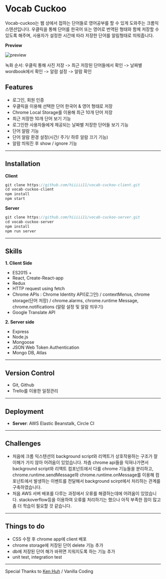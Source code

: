 # Vocab Cuckoo

Vocab-cuckoo는 웹 상에서 접하는 단어들로 영어공부를 할 수 있게 도와주는 크롬익스텐션입니다. 우클릭을 통해 단어를 한국어 또는 영어로 번역된 형태와 함께 저장할 수 있도록 해주며, 사용자가 설정한 시간에 따라 저장한 단어를 알림형태로 띄워줍니다. 

**Preview**

![preview](https://github.com/hiiiii11/vocab-cuckoo-client/src/assets/[SHANA]vocab-cuckoo.gif)

녹화 순서: 우클릭 통해 사진 저장 -> 최근 저장된 단어들에서 확인 -> 날짜별 wordbook에서 확인 -> 알람 설정 -> 알람 확인


## **Features**

- 로그인, 회원 인증
- 우클릭을 이용해 선택한 단어 한국어 & 영어 형태로 저장
- Chrome Local Storage를 이용해 최근 10개 단어 저장
- 최근 저장한 10개 단어 보기 기능
- 로그인한 사용자들에게 제공되는 날짜별 저장한 단어들 보기 기능
- 단어 알람 기능
- 단어 알람 환경 설정(시간/ 주기/ 하루 알람 끄기 기능)
- 알람 띄워진 후 show / ignore 기능
-------



## **Installation**

**Client**

```javascript
git clone https://github.com/hiiiii11/vocab-cuckoo-client.git
cd vocab-cuckoo-client
npm install
npm start
```

**Server**

```javascript
git clone https://github.com/hiiiii11/vocab-cuckoo-server.git
cd vocab-cuckoo-server
npm install
npm run server
```
-------------



## **Skills**

**1. Client Side**

- ES2015 +
- React, Create-React-app
- Redux
- HTTP request using fetch
- Chrome APIs
  : Chrome Identity API(로그인) / contextMenus, chrome storage(단어 저장) / chrome.alarms, chrome.runtime Message, chrome.notifications (알람 설정 및 알람 띄우기)
- Google Translate API


**2. Server side**

- Express
- Node.js
- Mongoose
- JSON Web Token Authentication
- Mongo DB, Atlas
-------------
  
  

## **Version Control**

- Git, Github
- Trello를 이용한 일정관리
-----------


  
## Deployment
- **Server**: AWS Elastic Beanstalk, Circle CI

----------------



## **Challenges**

-  처음에 크롬 익스텐션의 background script와 리액트가 상호작용하는 구조가 잘 이해가 가지 않아 어려움이 있었습니다. 차츰 chrome api들을 익혀나가면서 background script와 리액트 컴포넌트에서 다룰 chrome 기능들을 분리하고,  chrome.runtime.sendMessage와 chrome.runtime.onMessage를 이용해 컴포넌트에서 발생하는 이벤트를 전달해서 background scirpt에서 처리하는 관계를 구축하였습니다.
- 처음 AWS 서버 배포를 다루는 과정에서 오류를 해결하는데에 어려움이 있었습니다. stackoverflow등을 이용하여 오류를 처리하기는 했으나 아직 부족한 점이 많고 좀 더 학습이 필요할 것 같습니다.

-------------------


## **Things to do**

- CSS 수정 후 chrome app에 client 배포
- chrome storage에 저장된 단어 delete 기능 추가
- db에 저장된 단어 해가 바뀌면 지워지도록 하는 기능 추가
- unit test, integration test

-----

Special Thanks to [Ken Huh](https://github.com/ken123777 "ken huh") / Vanilla Coding 
